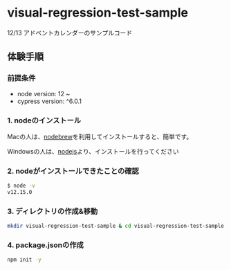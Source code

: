 # visual-regression-test-sample
12/13 アドベントカレンダーのサンプルコード

## 体験手順

### 前提条件

* node version: 12 ~
* cypress version: ^6.0.1

### 1. nodeのインストール

Macの人は、[nodebrew](https://github.com/hokaccha/nodebrew)を利用してインストールすると、簡単です。

Windowsの人は、[nodejs](https://nodejs.org/ja/download/)より、インストールを行ってください

### 2. nodeがインストールできたことの確認

```sh
$ node -v
v12.15.0
```

### 3. ディレクトリの作成&移動

```sh
mkdir visual-regression-test-sample & cd visual-regression-test-sample
```

### 4. package.jsonの作成

```sh
npm init -y
```